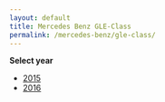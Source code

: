 ```yaml
---
layout: default
title: Mercedes Benz GLE-Class
permalink: /mercedes-benz/gle-class/
---
```

**Select year**

- [2015](/mercedes-benz/gle-class/2015/)
- [2016](/mercedes-benz/gle-class/2016/)
